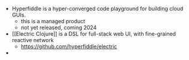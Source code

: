 - Hyperfiddle is a hyper-converged code playground for building cloud GUIs.
	- this is a managed product
	- not yet released, coming 2024
- [[Electric Clojure]] is a DSL for full-stack web UI, with fine-grained reactive network
	- https://github.com/hyperfiddle/electric
-